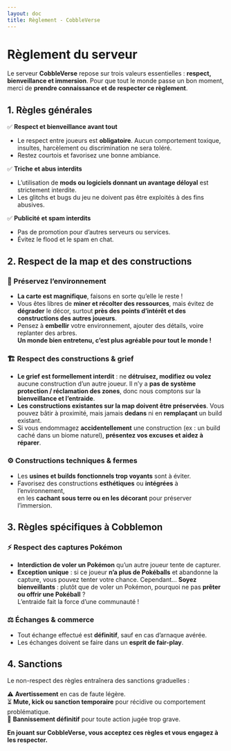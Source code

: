 ```yaml
---
layout: doc
title: Règlement - CobbleVerse
---
```


# Règlement du serveur

Le serveur **CobbleVerse** repose sur trois valeurs essentielles : **respect, bienveillance et immersion**. Pour que tout le monde passe un bon moment, merci de **prendre connaissance et de respecter ce règlement**.

## 1. Règles générales

✅ **Respect et bienveillance avant tout**

- Le respect entre joueurs est **obligatoire**. Aucun comportement toxique, insultes, harcèlement ou discrimination ne sera toléré.
- Restez courtois et favorisez une bonne ambiance.

✅ **Triche et abus interdits**

- L’utilisation de **mods ou logiciels donnant un avantage déloyal** est strictement interdite.
- Les glitchs et bugs du jeu ne doivent pas être exploités à des fins abusives.

✅ **Publicité et spam interdits**

- Pas de promotion pour d’autres serveurs ou services.
- Évitez le flood et le spam en chat.

## 2. Respect de la map et des constructions

### 🌿 Préservez l’environnement

- **La carte est magnifique**, faisons en sorte qu’elle le reste !
- Vous êtes libres de **miner et récolter des ressources**, mais évitez de **dégrader** le décor, surtout **près des points d’intérêt et des constructions des autres joueurs**.
- Pensez à **embellir** votre environnement, ajouter des détails, voire replanter des arbres.  
  **Un monde bien entretenu, c’est plus agréable pour tout le monde !**

### 🏗 Respect des constructions & grief

- **Le grief est formellement interdit** : ne **détruisez, modifiez ou volez** aucune construction d’un autre joueur. Il n’y a **pas de système protection / réclamation des zones**, donc nous comptons sur la **bienveillance et l’entraide**.
- **Les constructions existantes sur la map doivent être préservées**. Vous pouvez bâtir à proximité, mais jamais **dedans** ni en **remplaçant** un build existant.
- Si vous endommagez **accidentellement** une construction (ex : un build caché dans un biome naturel), **présentez vos excuses et aidez à réparer**.

### ⚙ Constructions techniques & fermes

- Les **usines et builds fonctionnels trop voyants** sont à éviter.
- Favorisez des constructions **esthétiques** ou **intégrées** à l’environnement,  
  en les **cachant sous terre ou en les décorant** pour préserver l’immersion.

## 3. Règles spécifiques à Cobblemon

### ⚡ Respect des captures Pokémon

- **Interdiction de voler un Pokémon** qu’un autre joueur tente de capturer.
- **Exception unique** : si ce joueur **n’a plus de Pokéballs** et abandonne la capture, vous pouvez tenter votre chance. Cependant... **Soyez bienveillants** : plutôt que de voler un Pokémon, pourquoi ne pas **prêter ou offrir une Pokéball** ?  
  L’entraide fait la force d’une communauté !

### ⚖ Échanges & commerce

- Tout échange effectué est **définitif**, sauf en cas d’arnaque avérée.
- Les échanges doivent se faire dans un **esprit de fair-play**.

## 4. Sanctions

Le non-respect des règles entraînera des sanctions graduelles :

⚠️ **Avertissement** en cas de faute légère.  
⏳ **Mute, kick ou sanction temporaire** pour récidive ou comportement problématique.  
🚫 **Bannissement définitif** pour toute action jugée trop grave.

**En jouant sur CobbleVerse, vous acceptez ces règles et vous engagez à les respecter.**
